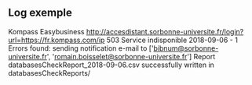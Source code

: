 ## Log exemple

Kompass Easybusiness http://accesdistant.sorbonne-universite.fr/login?url=https://fr.kompass.com/ip 503 Service indisponible
2018-09-06 - 1 Errors found: sending notification e-mail to ['bibnum@sorbonne-universite.fr', 'romain.boisselet@sorbonne-universite.fr'] 
Report databasesCheckReport_2018-09-06.csv successfully written in databasesCheckReports/
